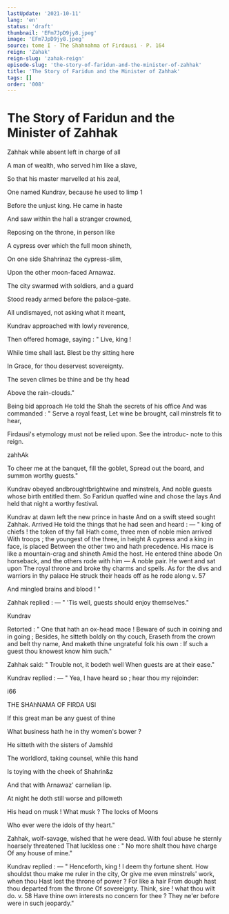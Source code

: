 ```yaml
---
lastUpdate: '2021-10-11'
lang: 'en'
status: 'draft'
thumbnail: 'EFm7JpD9jy8.jpeg'
image: 'EFm7JpD9jy8.jpeg'
source: tome I - The Shahnahma of Firdausi - P. 164
reign: 'Zahak'
reign-slug: 'zahak-reign'
episode-slug: 'the-story-of-faridun-and-the-minister-of-zahhak'
title: 'The Story of Faridun and the Minister of Zahhak'
tags: []
order: '008'
---
```


<!-- LTeX: language=en -->

# The Story of Faridun and the Minister of Zahhak

Zahhak while absent left in charge of all

A man of wealth, who served him like a slave,

So that his master marvelled at his zeal,

One named Kundrav, because he used to limp 1

Before the unjust king. He came in haste

And saw within the hall a stranger crowned,

Reposing on the throne, in person like

A cypress over which the full moon shineth,

On one side Shahrinaz the cypress-slim,

Upon the other moon-faced Arnawaz.

The city swarmed with soldiers, and a guard

Stood ready armed before the palace-gate.

All undismayed, not asking what it meant,

Kundrav approached with lowly reverence,

Then offered homage, saying : " Live, king !

While time shall last. Blest be thy sitting here

In Grace, for thou deservest sovereignty.

The seven climes be thine and be thy head

Above the rain-clouds."

Being bid approach
He told the Shah the secrets of his office
And was commanded : " Serve a royal feast,
Let wine be brought, call minstrels fit to hear,

Firdausi's etymology must not be relied upon. See the introduc-
note to this reign.

zahhAk

To cheer me at the banquet, fill the goblet,
Spread out the board, and summon worthy guests."

Kundrav obeyed andbroughtbrightwine and minstrels,
And noble guests whose birth entitled them.
So Faridun quaffed wine and chose the lays
And held that night a worthy festival.

Kundrav at dawn left the new prince in haste
And on a swift steed sought Zahhak. Arrived
He told the things that he had seen and heard : —
" king of chiefs ! the token of thy fall
Hath come, three men of noble mien arrived
With troops ; the youngest of the three, in height
A cypress and a king in face, is placed
Between the other two and hath precedence.
His mace is like a mountain-crag and shineth
Amid the host. He entered thine abode
On horseback, and the others rode with him —
A noble pair. He went and sat upon
The royal throne and broke thy charms and spells.
As for the divs and warriors in thy palace
He struck their heads off as he rode along v. 57

And mingled brains and blood ! "

Zahhak replied : —
" 'Tis well, guests should enjoy themselves."

Kundrav

Retorted : " One that hath an ox-head mace !
Beware of such in coining and in going ;
Besides, he sitteth boldly on thy couch,
Eraseth from the crown and belt thy name,
And maketh thine ungrateful folk his own :
If such a guest thou knowest know him such."

Zahhak said: " Trouble not, it bodeth well
When guests are at their ease."

Kundrav replied : —
" Yea, I have heard so ; hear thou my rejoinder:

i66

THE SHAhNAMA OF FIRDA USl

If this great man be any guest of thine

What business hath he in thy women's bower ?

He sitteth with the sisters of Jamshld

The worldlord, taking counsel, while this hand

Is toying with the cheek of Shahrin&amp;z

And that with Arnawaz' carnelian lip.

At night he doth still worse and pilloweth

His head on musk ! What musk ? The locks of Moons

Who ever were the idols of thy heart."

Zahhak, wolf-savage, wished that he were dead.
With foul abuse he sternly hoarsely threatened
That luckless one : " No more shalt thou have charge
Of any house of mine."

Kundrav replied : —
" Henceforth, king ! I deem thy fortune shent.
How shouldst thou make me ruler in the city,
Or give me even minstrels' work, when thou
Hast lost the throne of power ? For like a hair
From dough hast thou departed from the throne
Of sovereignty. Think, sire ! what thou wilt do.
v. 58 Have thine own interests no concern for thee ?
They ne'er before were in such jeopardy."
